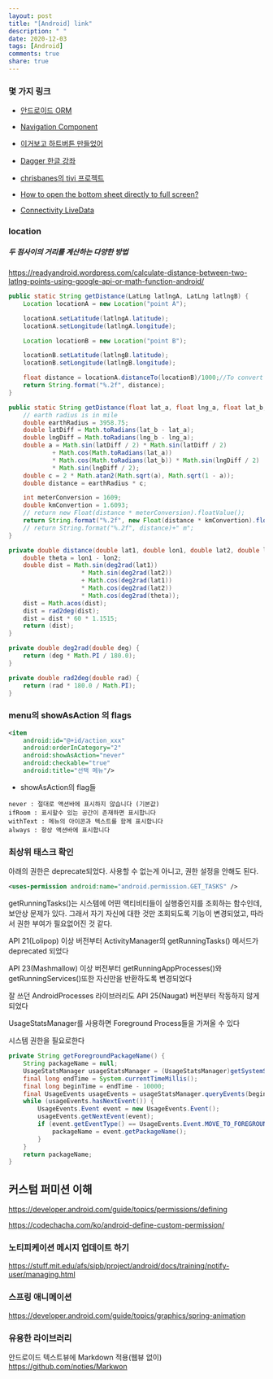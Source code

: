 ```yaml
---
layout: post
title: "[Android] link"
description: " "
date: 2020-12-03
tags: [Android]
comments: true
share: true
---
```



### 몇 가지 링크

- [안드로이드 ORM](https://github.com/MatrixDev/Roomigrant)

- [Navigation Component](https://namjackson.tistory.com/28)

- [이거보고 하트버튼 만들었어](https://medium.com/@rashi.karanpuria/create-beautiful-toggle-buttons-in-android-64d299050dfb)

- [Dagger 한글 강좌](https://www.charlezz.com/?p=1357)

- [chrisbanes의 tivi 프로젝트](https://github.com/chrisbanes/tivi)
- [How to open the bottom sheet directly to full screen?](https://mobikul.com/bottomsheetdialogfragment-with-peekheight-equals-to-screen-height/)

- [Connectivity LiveData](https://blog.stylingandroid.com/connectivity/)

### location

##### 두 점사이의 거리를 계산하는 다양한 방법

https://readyandroid.wordpress.com/calculate-distance-between-two-latlng-points-using-google-api-or-math-function-android/

```java
public static String getDistance(LatLng latlngA, LatLng latlngB) {
    Location locationA = new Location("point A");

    locationA.setLatitude(latlngA.latitude);
    locationA.setLongitude(latlngA.longitude);

    Location locationB = new Location("point B");

    locationB.setLatitude(latlngB.latitude);
    locationB.setLongitude(latlngB.longitude);

    float distance = locationA.distanceTo(locationB)/1000;//To convert Meter in Kilometer
    return String.format("%.2f", distance);
}
```

```java
public static String getDistance(float lat_a, float lng_a, float lat_b, float lng_b) {
    // earth radius is in mile
    double earthRadius = 3958.75;
    double latDiff = Math.toRadians(lat_b - lat_a);
    double lngDiff = Math.toRadians(lng_b - lng_a);
    double a = Math.sin(latDiff / 2) * Math.sin(latDiff / 2)
            + Math.cos(Math.toRadians(lat_a))
            * Math.cos(Math.toRadians(lat_b)) * Math.sin(lngDiff / 2)
            * Math.sin(lngDiff / 2);
    double c = 2 * Math.atan2(Math.sqrt(a), Math.sqrt(1 - a));
    double distance = earthRadius * c;

    int meterConversion = 1609;
    double kmConvertion = 1.6093;
    // return new Float(distance * meterConversion).floatValue();
    return String.format("%.2f", new Float(distance * kmConvertion).floatValue()) + " km";
    // return String.format("%.2f", distance)+" m";
}
```

```java
private double distance(double lat1, double lon1, double lat2, double lon2) {
    double theta = lon1 - lon2;
    double dist = Math.sin(deg2rad(lat1))
                    * Math.sin(deg2rad(lat2))
                    + Math.cos(deg2rad(lat1))
                    * Math.cos(deg2rad(lat2))
                    * Math.cos(deg2rad(theta));
    dist = Math.acos(dist);
    dist = rad2deg(dist);
    dist = dist * 60 * 1.1515;
    return (dist);
}

private double deg2rad(double deg) {
    return (deg * Math.PI / 180.0);
}

private double rad2deg(double rad) {
    return (rad * 180.0 / Math.PI);
}
```

### menu의 showAsAction 의 flags

```xml
<item
    android:id="@+id/action_xxx"
    android:orderInCategory="2"
    android:showAsAction="never"
    android:checkable="true"
    android:title="선택 메뉴"/>
```

- showAsAction의 flag들

```
never : 절대로 액션바에 표시하지 않습니다 (기본값)
ifRoom : 표시할수 있는 공간이 존재하면 표시합니다
withText : 메뉴의 아이콘과 텍스트를 함께 표시합니다
always : 항상 액션바에 표시합니다
```

### 최상위 태스크 확인

아래의 권한은 deprecate되었다. 사용할 수 없는게 아니고, 권한 설정을 안해도 된다.

```xml
<uses-permission android:name="android.permission.GET_TASKS" />
```

getRunningTasks()는 시스템에 어떤 액티비티들이 실행중인지를 조회하는 함수인데, 보안상 문제가 있다. 그래서 자기 자신에 대한 것만 조회되도록 기능이 변경되었고, 따라서 권한 부여가 필요없어진 것 같다.

API 21(Lolipop) 이상 버전부터 ActivityManager의 getRunningTasks() 메서드가 deprecated 되었다

API 23(Mashmallow) 이상 버전부터 getRunningAppProcesses()와 getRunningServices()또한 자신만을 반환하도록 변경되었다

잘 쓰던 AndroidProcesses 라이브러리도 API 25(Naugat) 버전부터 작동하지 않게되었다

UsageStatsManager를 사용하면 Foreground Process들을 가져올 수 있다

시스템 권한을 필요로한다

```java
private String getForegroundPackageName() {
    String packageName = null;
    UsageStatsManager usageStatsManager = (UsageStatsManager)getSystemService(Context.USAGE_STATS_SERVICE);
    final long endTime = System.currentTimeMillis();
    final long beginTime = endTime - 10000;
    final UsageEvents usageEvents = usageStatsManager.queryEvents(beginTime, endTime);
    while (usageEvents.hasNextEvent()) {
        UsageEvents.Event event = new UsageEvents.Event();
        usageEvents.getNextEvent(event);
        if (event.getEventType() == UsageEvents.Event.MOVE_TO_FOREGROUND) {
            packageName = event.getPackageName();
        }
    }
    return packageName;
}
```

## 커스텀 퍼미션 이해

https://developer.android.com/guide/topics/permissions/defining

https://codechacha.com/ko/android-define-custom-permission/

### 노티피케이션 메시지 업데이트 하기

https://stuff.mit.edu/afs/sipb/project/android/docs/training/notify-user/managing.html

### 스프링 애니메이션

https://developer.android.com/guide/topics/graphics/spring-animation

### 유용한 라이브러리

안드로이드 텍스트뷰에 Markdown 적용(웹뷰 없이)
https://github.com/noties/Markwon
